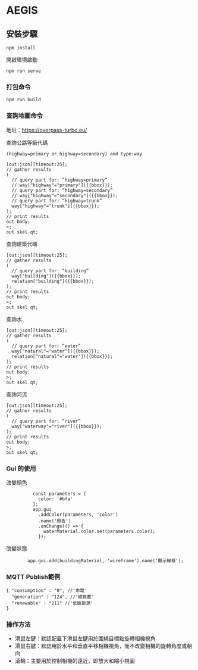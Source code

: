 # AEGIS

## 安裝步驟

```
npm install
```

開啟環境啟動

```
npm run serve
```

### 打包命令

```
npm run build
```

### 查詢地圖命令

地址：https://overpass-turbo.eu/

查詢公路等級代碼

```
(highway=primary or highway=secondary) and type:way
```

```
[out:json][timeout:25];
// gather results
(
  // query part for: “highway=primary”
  // way["highway"="primary"]({{bbox}});
  // query part for: “highway=secondary”
  // way["highway"="secondary"]({{bbox}});
  // query part for: “highway=trunk”
  way["highway"="trunk"]({{bbox}});
);
// print results
out body;
>;
out skel qt;
```

查詢建築代碼

```
[out:json][timeout:25];
// gather results
(
  // query part for: “building”
  way["building"]({{bbox}});
  relation["building"]({{bbox}});
);
// print results
out body;
>;
out skel qt;
```

查詢水

```
[out:json][timeout:25];
// gather results
(
  // query part for: “water”
  way["natural"="water"]({{bbox}});
  relation["natural"="water"]({{bbox}});
);
// print results
out body;
>;
out skel qt;
```

查詢河流

```
[out:json][timeout:25];
// gather results
(
  // query part for: “river”
  way["waterway"="river"]({{bbox}});
);
// print results
out body;
>;
out skel qt;
```

### Gui 的使用

改變顏色

```
          const parameters = {
            color: '#bfa'
          };
          app.gui
            .addColor(parameters, 'color')
            .name('顏色')
            .onChange(() => {
              waterMaterial.color.set(parameters.color);
            });
```

改變狀態

```
        app.gui.add(buildingMaterial, 'wireframe').name('顯示線框');
```

### MQTT Publish範例

```
{ "consumption" : "0", //'市電'
  "generation" : "124", //'總負載'
  "renewable" : "211" //'低碳能源'
}
```

### 操作方法
- 滑鼠左鍵：默認配置下滑鼠左鍵用於圍繞目標點旋轉相機視角
- 滑鼠右鍵：默認用於水平和垂直平移相機視角，而不改變相機的旋轉角度或朝向
- 滾輪：主要用於控制相機的遠近，即放大和縮小視圖